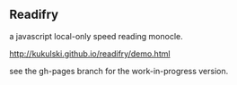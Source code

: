 Readifry
----
a javascript local-only speed reading monocle.

http://kukulski.github.io/readifry/demo.html

see the gh-pages branch for the work-in-progress version.
